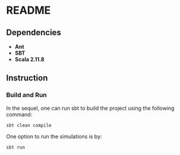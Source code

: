 # README

## Dependencies 
* **Ant**
* **SBT**
* **Scala 2.11.8**

## Instruction
### Build and Run
In the sequel, one can run sbt to build the project using the following command:
```
sbt clean compile
```
One option to run the simulations is by:
```
sbt run
```